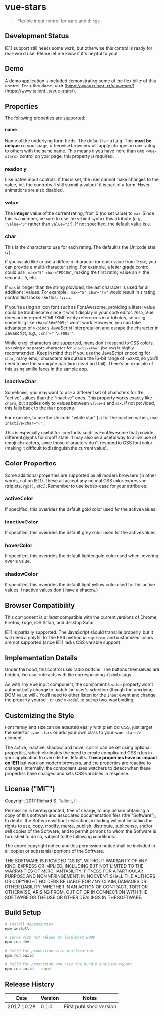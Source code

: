 # vue-stars
> Flexible input control for stars and things

## Development Status
IE11 support still needs some work, but otherwise this control is ready for real-world use. Please
let me know if it's helpful to you!

## Demo
A demo application is included demonstrating some of the flexibility of this control. For a live
demo, visit [https://www.tallent.us/vue-stars/](https://www.tallent.us/vue-stars/).

## Properties
The following properties are supported:

#### name
Name of the underlying form fields. The default is <kbd>rating</kbd>. This **must be unique** on
your page, otherwise browsers will apply changes to one rating to others with the same name. This
means if you have more than one `<vue-stars>` control on your page, this property *is* required.

### readonly
Like native input controls, if this is set, the user cannot make changes to the value, but the control
will still submit a value if it is part of a form. Hover animations are also disabled.

### value
The **integer** value of the current rating, from 0 (no set value) to `max`. Since this is a number,
be sure to use the v-bind syntax this attribute (*e.g.*, `:value="3"` rather than `value="3"`). If not
specified, the default value is `0`.

### char
This is the character to use for each rating. The default is the Unicode star (`★`).

If you would like to use a different character for each value from 1-`max`, you can provide a 
multi-character string. For example, a letter grade control could use `:max="5" char="FDCBA"`, making
the first rating value an `F`, the second a `D`, etc.

If `max` is longer than the string provided, the last character is used for all additional values. For
example, `:max="5" char="!★"` would result in a rating control that looks like this: `!★★★★`.

If you're using an icon font such as FontAwesome, providing a literal value could be troublesome since
it won't display in your code editor. Also, Vue does not interpret HTML/XML entity references in
attributes, so using something like `char="&#xF005;"` won't work. However, you can take advantage of
`v-bind`'s JavaScript interpretation and escape the character in Javascript, *e.g.*, `:char="'\uF005'"`.

While emoji characters are supported, many don't respond to CSS colors, so using a separate character
for `inactiveChar` (below) is highly recommended. Keep in mind that if you use the JavaScript encoding
for `char`, many emoji characters are outside the 16-bit range of `\uXXXX`, so you'll need to use the
surrogate pair form (lead and tail). There's an example of this using smilie faces in the sample app.

### inactiveChar
Sometimes, you may want to use a different set of characters for the "active" values than the "inactive"
ones. This property works exactly like `chars`, but applies only to values between `value+1` and `max`.
If not provided, this falls back to the `char` property.

For example, to use the Unicode "white star" (`☆`) for the inactive values, use `inactive-char="☆"`.

This is especially useful for icon fonts such as FontAwesome that provide different glyphs for on/off
state. It may also be a useful way to allow use of emoji characters, since those characters don't
respond to CSS font color (making it difficult to distinguish the current value).

## Color Properties
Some additional properties are supported on all modern browsers (in other words, not on IE11). These
all accept any normal CSS color expression (triplets, `rgb()`, etc.). Remember to use kebab-case for
your attributes.

### activeColor
If specified, this overrides the default gold color used for the active values.

### inactiveColor
If specified, this overrides the default grey color used for the active values.

### hoverColor
If specified, this overrides the default lighter gold color used when hovering over a value.

### shadowColor
If specified, this overrides the default light yellow color used for the active values. (Inactive
values don't have a shadow.)

## Browser Compatibility
This component is <i>at least</i> compatible with the current versions of Chrome, Firefox, Edge, iOS
Safari, and desktop Safari.

IE11 is partially supported. The JavaScript should transpile properly, but it will need a polyfill
for the ES6 method `Array.from`, and customized colors are not supported (since IE11 lacks CSS
variable support).

## Implementation Details
Under the hood, this control uses radio buttons. The buttons themselves are hidden, the user interacts
with the corresponding `<label>` tags.

As with any Vue input component, the component's `value` property won't automatically change to match
the user's selection (though the unerlying DOM value will). You'll need to either listen for the `input`
event and change the property yourself, or use `v-model` to set up two-way binding.

## Customizing the Style
Font family and size can be adjusted easily with plain old CSS, just target the selector `.vue-stars` or
add your own class to your `<vue-stars/>` element.

The active, inactive, shadow, and hover colors can be set using optional properties, which eliminates the
need to create complicated CSS rules in your application to override the defaults. <b>These properties have
no impact on IE11</b> but work on modern browsers, and the properties are reactive to changes. Internally,
the component uses watchers to detect when these properties have changed and sets CSS variables in response.

## License ("MIT")
Copyright 2017 Richard S. Tallent, II

Permission is hereby granted, free of charge, to any person obtaining a copy of this software and associated documentation files (the "Software"), to deal in the Software without restriction, including without limitation the rights to use, copy, modify, merge, publish, distribute, sublicense, and/or sell copies of the Software, and to permit persons to whom the Software is furnished to do so, subject to the following conditions:

The above copyright notice and this permission notice shall be included in all copies or substantial portions of the Software.

THE SOFTWARE IS PROVIDED "AS IS", WITHOUT WARRANTY OF ANY KIND, EXPRESS OR IMPLIED, INCLUDING BUT NOT LIMITED TO THE WARRANTIES OF MERCHANTABILITY, FITNESS FOR A PARTICULAR PURPOSE AND NONINFRINGEMENT. IN NO EVENT SHALL THE AUTHORS OR COPYRIGHT HOLDERS BE LIABLE FOR ANY CLAIM, DAMAGES OR OTHER LIABILITY, WHETHER IN AN ACTION OF CONTRACT, TORT OR OTHERWISE, ARISING FROM, OUT OF OR IN CONNECTION WITH THE SOFTWARE OR THE USE OR OTHER DEALINGS IN THE SOFTWARE.

## Build Setup

``` bash
# install dependencies
npm install

# serve with hot reload at localhost:8080
npm run dev

# build for production with minification
npm run build

# build for production and view the bundle analyzer report
npm run build --report
```

## Release History
| Date | Version | Notes |
| --- | --- | --- |
| 2017.10.28 | 0.1.0 | First published version |
